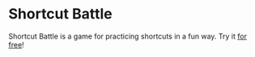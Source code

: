 # Shortcut Battle

Shortcut Battle is a game for practicing shortcuts in a fun way. Try it [for free](https://shortcut-battle.herokuapp.com/)!